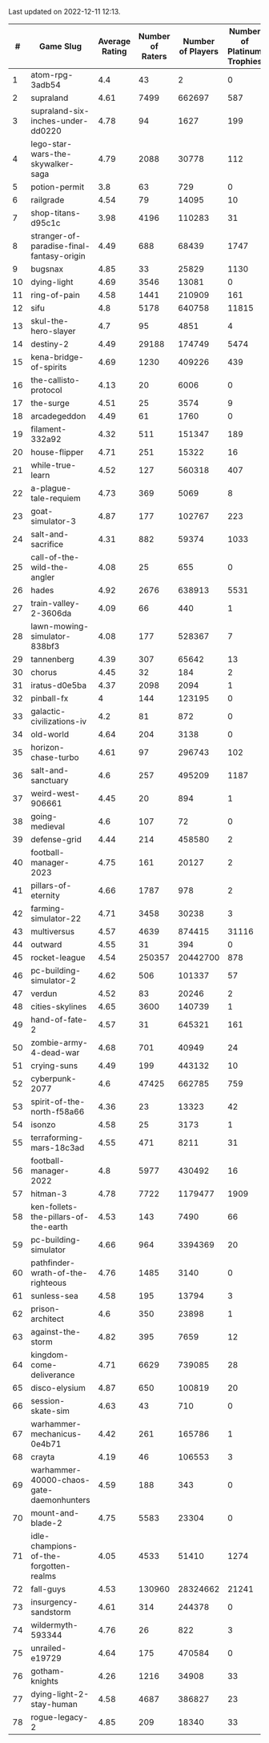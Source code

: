 Last updated on 2022-12-11 12:13.


|#|Game Slug|Average Rating|Number of Raters|Number of Players|Number of Platinum Trophies|Max Rarity (%)|
|---|---|---|---|---|---|---|
|1|atom-rpg-3adb54|4.4|43|2|0|100|
|2|supraland|4.61|7499|662697|587|99|
|3|supraland-six-inches-under-dd0220|4.78|94|1627|199|99|
|4|lego-star-wars-the-skywalker-saga|4.79|2088|30778|112|98|
|5|potion-permit|3.8|63|729|0|98|
|6|railgrade|4.54|79|14095|10|98|
|7|shop-titans-d95c1c|3.98|4196|110283|31|98|
|8|stranger-of-paradise-final-fantasy-origin|4.49|688|68439|1747|98|
|9|bugsnax|4.85|33|25829|1130|97|
|10|dying-light|4.69|3546|13081|0|96|
|11|ring-of-pain|4.58|1441|210909|161|96|
|12|sifu|4.8|5178|640758|11815|96|
|13|skul-the-hero-slayer|4.7|95|4851|4|96|
|14|destiny-2|4.49|29188|174749|5474|95|
|15|kena-bridge-of-spirits|4.69|1230|409226|439|94|
|16|the-callisto-protocol|4.13|20|6006|0|94|
|17|the-surge|4.51|25|3574|9|94|
|18|arcadegeddon|4.49|61|1760|0|93|
|19|filament-332a92|4.32|511|151347|189|93|
|20|house-flipper|4.71|251|15322|16|93|
|21|while-true-learn|4.52|127|560318|407|93|
|22|a-plague-tale-requiem|4.73|369|5069|8|92|
|23|goat-simulator-3|4.87|177|102767|223|91|
|24|salt-and-sacrifice|4.31|882|59374|1033|91|
|25|call-of-the-wild-the-angler|4.08|25|655|0|89|
|26|hades|4.92|2676|638913|5531|89|
|27|train-valley-2-3606da|4.09|66|440|1|88|
|28|lawn-mowing-simulator-838bf3|4.08|177|528367|7|87|
|29|tannenberg|4.39|307|65642|13|87|
|30|chorus|4.45|32|184|2|86|
|31|iratus-d0e5ba|4.37|2098|2094|1|86|
|32|pinball-fx|4|144|123195|0|86|
|33|galactic-civilizations-iv|4.2|81|872|0|85|
|34|old-world|4.64|204|3138|0|85|
|35|horizon-chase-turbo|4.61|97|296743|102|84|
|36|salt-and-sanctuary|4.6|257|495209|1187|83|
|37|weird-west-906661|4.45|20|894|1|82|
|38|going-medieval|4.6|107|72|0|81|
|39|defense-grid|4.44|214|458580|2|80|
|40|football-manager-2023|4.75|161|20127|2|80|
|41|pillars-of-eternity|4.66|1787|978|2|80|
|42|farming-simulator-22|4.71|3458|30238|3|79|
|43|multiversus|4.57|4639|874415|31116|77|
|44|outward|4.55|31|394|0|76|
|45|rocket-league|4.54|250357|20442700|878|76|
|46|pc-building-simulator-2|4.62|506|101337|57|75|
|47|verdun|4.52|83|20246|2|74|
|48|cities-skylines|4.65|3600|140739|1|73|
|49|hand-of-fate-2|4.57|31|645321|161|72|
|50|zombie-army-4-dead-war|4.68|701|40949|24|67|
|51|crying-suns|4.49|199|443132|10|65|
|52|cyberpunk-2077|4.6|47425|662785|759|63|
|53|spirit-of-the-north-f58a66|4.36|23|13323|42|62|
|54|isonzo|4.58|25|3173|1|60|
|55|terraforming-mars-18c3ad|4.55|471|8211|31|56|
|56|football-manager-2022|4.8|5977|430492|16|49|
|57|hitman-3|4.78|7722|1179477|1909|48|
|58|ken-follets-the-pillars-of-the-earth|4.53|143|7490|66|48|
|59|pc-building-simulator|4.66|964|3394369|20|48|
|60|pathfinder-wrath-of-the-righteous|4.76|1485|3140|0|44|
|61|sunless-sea|4.58|195|13794|3|37|
|62|prison-architect|4.6|350|23898|1|34|
|63|against-the-storm|4.82|395|7659|12|31|
|64|kingdom-come-deliverance|4.71|6629|739085|28|30|
|65|disco-elysium|4.87|650|100819|20|28|
|66|session-skate-sim|4.63|43|710|0|27|
|67|warhammer-mechanicus-0e4b71|4.42|261|165786|1|24|
|68|crayta|4.19|46|106553|3|23|
|69|warhammer-40000-chaos-gate-daemonhunters|4.59|188|343|0|17|
|70|mount-and-blade-2|4.75|5583|23304|0|12|
|71|idle-champions-of-the-forgotten-realms|4.05|4533|51410|1274|7|
|72|fall-guys|4.53|130960|28324662|21241|6|
|73|insurgency-sandstorm|4.61|314|244378|0|6|
|74|wildermyth-593344|4.76|26|822|3|6|
|75|unrailed-e19729|4.64|175|470584|0|5|
|76|gotham-knights|4.26|1216|34908|33|4|
|77|dying-light-2-stay-human|4.58|4687|386827|23|1|
|78|rogue-legacy-2|4.85|209|18340|33|1|
